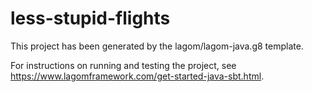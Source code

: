 # less-stupid-flights

This project has been generated by the lagom/lagom-java.g8 template. 

For instructions on running and testing the project, see https://www.lagomframework.com/get-started-java-sbt.html.
